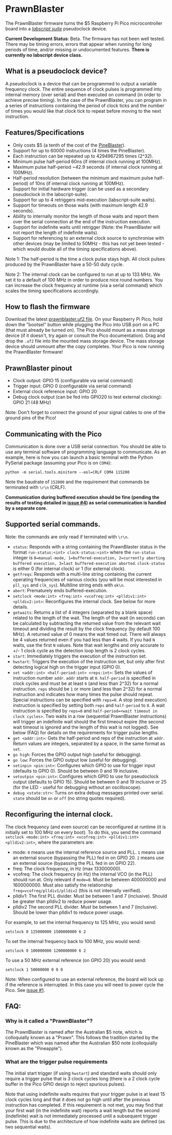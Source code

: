 # PrawnBlaster

The PrawnBlaster firmware turns the $5 Raspberry Pi Pico microcontroller board into a [_labscript suite_](https://github.com/labscript-suite) pseudoclock device.

**Current Development Status**: Beta. The firmware has not been well tested. There may be timing errors, errors that appear when running for long periods of time, and/or missing or undocumented features. **There is currently no labscript device class.**

## What is a pseudoclock device?
A pseudoclock is a device that can be programmed to output a variable frequency clock.
The entire sequence of clock pulses is programmed into internal memory (over serial) and then executed on command (in order to achieve precise timing).
In the case of the PrawnBlaster, you can program in a series of instructions containing the period of clock ticks and the number of times you would like that clock tick to repeat before moving to the next instruction.

## Features/Specifications

* Only costs $5 (a tenth of the cost of the [PineBlaster](https://github.com/labscript-suite/pineblaster)).
* Support for up to 60000 instructions (4 times the PineBlaster).
* Each instruction can be repeated up to 4294967295 times (2^32).
* Minimum pulse half-period 60ns (if internal clock running at 100MHz).
* Maximum pulse half-period ~42.9 seconds (if internal clock running at 100MHz).
* Half-period resolution (between the minimum and maximum pulse half-period) of 10ns (if internal clock running at 100MHz).
* Support for initial hardware trigger (can be used as a secondary pseudoclock in the labscript-suite).
* Support for up to 4 retriggers mid-execution (labscript-suite waits).
* Support for timeouts on those waits (with maximum length 42.9 seconds).
* Ability to internally monitor the length of those waits and report them over the serial connection at the end of the instruction execution.
* Support for indefinite waits until retrigger (Note: the PrawnBlaster will not report the length of indefinite waits).
* Support for referencing to an external clock source to synchronise with other devices (may be limited to 50MHz - this has not yet been tested - which would double all of the timing specifications above).

Note 1: The half-period is the time a clock pulse stays high. All clock pulses produced by the PrawnBlaster have a 50-50 duty cycle.

Note 2: The internal clock can be configured to run at up to 133 MHz. We set it to a default of 100 MHz in order to produce nice round numbers.
You can increase the clock frequency at runtime (via a serial command) which scales the timing specifications accordingly.

## How to flash the firmware
Download the latest [prawnblaster.uf2 file](https://github.com/labscript-suite/PrawnBlaster/blob/master/build/prawnblaster/prawnblaster.uf2).
On your Raspberry Pi Pico, hold down the "bootsel" button while plugging the Pico into USB port on a PC (that must already be turned on).
The Pico should mount as a mass storage device (if it doesn't, try again or consult the Pico documentation).
Drag and drop the `.uf2` file into the mounted mass storage device.
The mass storage device should unmount after the copy completes. Your Pico is now running the PrawnBlaster firmware!

## PrawnBlaster pinout

* Clock output: GPIO 15 (configurable via serial command)
* Trigger input: GPIO 0 (configurable via serial command)
* External clock reference input: GPIO 20
* Debug clock output (can be fed into GPIO20 to test external clocking): GPIO 21 (48 MHz)

Note: Don't forget to connect the ground of your signal cables to one of the ground pins of the Pico!

## Communicating with the Pico
Communication is done over a USB serial connection. 
You should be able to use any terminal software of programming language to communicate. 
As an example, here is how you can launch a basic terminal with the Python PySerial package (assuming your Pico is on `COM4`):

```
python -m serial.tools.miniterm --eol=CRLF COM4 115200
```

Note the baudrate of `152000` and the requirement that commands be terminated with `\r\n` (CRLF).

**Communication during buffered execution should be fine (pending the results of testing detailed in [issue #4](https://github.com/labscript-suite/PrawnBlaster/issues/4)) as serial communication is handled by a separate core.**

## Supported serial commands.
Note: the commands are only read if terminated with `\r\n`.

* `status`: Responds with a string containing the PrawnBlaster status in the format `run-status:<int> clock-status:<int>` where the `run-status` integer is `0=manual-mode, 1=buffered-execution, 2=currently aborting buffered execution, 3=last buffered-execution aborted`. `clock-status` is either 0 (for internal clock) or 1 (for external clock).
* `getfreqs`: Responds with a multi-line string containing the current operating frequencies of various clocks (you will be most interested in `pll_sys` and `clk_sys`). Multiline string ends with `ok\n`.
* `abort`: Prematurely ends buffered-execution.
* `setclock <mode:int> <freq:int> <vcofreq:int> <plldiv1:int> <plldiv2:int>`: Reconfigures the internal clock. See below for more details.
* `getwaits`: Returns a list of 4 integers (separated by a blank space) related to the length of the wait. The length of the wait (in seconds) can be calculated by subtracting the returned value from the relevant wait timeout and dividing the result by the clock frequency (by default 100 MHz). A returned value of 0 means the wait timed out. There will always be 4 values returned even if you had less than 4 waits. If you had `N` waits, use the first `N` values. Note that wait lengths and only accurate to +/- 1 clock cycle as the detection loop length is 2 clock cycles.
* `start`: Immediately triggers the execution of the instruction set.
* `hwstart`: Triggers the execution of the instruction set, but only after first detecting logical high on the trigger input (GPIO 0).
* `set <addr:int> <half-period:int> <reps:int>`: Sets the values of instruction number `addr`. `addr` starts at `0`. `half-period` is specified in clock cycles and must be at least `6` (and less than 2^32) for a normal instruction. `reps` should be `1` or more (and less than 2^32) for a normal instruction and indicates how many times the pulse should repeat. Special instructions can be specified with `reps=0`. A stop (end execution) instruction is specified by setting both `reps` and `half-period` to `0`. A wait instruction is specified by `reps=0` and `half-period=<wait timeout in clock cycles>`. Two waits in a row (sequential PrawnBlaster instructions) will trigger an indefinite wait should the first timeout expire (the second wait timeout is ignored and the length of this wait is not logged). See below (FAQ) for details on the requirements for trigger pulse lengths.
* `get <addr:int>`: Gets the half-period and reps of the instruction at `addr`. Return values are integers, separated by a space, in the same format as `set`.
* `go high`: Forces the GPIO output high (useful for debugging).
* `go low`: Forces the GPIO output low (useful for debugging).
* `setinpin <pin:int>`: Configures which GPIO to use for trigger input (defaults to GPIO 0). Should be between 0 and 19 inclusive.
* `setoutpin <pin:int>`: Configures which GPIO to use for pseudoclock output (defaults to GPIO 15). Should be between 0 and 19 inclusive or 25 (for the LED - useful for debugging without an oscilloscope).
* `debug <state:str>`: Turns on extra debug messages printed over serial. `state` should be `on` or `off` (no string quotes required).

## Reconfiguring the internal clock.
The clock frequency (and even source) can be reconfigured at runtime (it is initially set to 100 MHz on every boot).
To do this, you send the command `setclock <mode:int> <freq:int> <vcofreq:int> <plldiv1:int> <plldiv2:int>`, where the parameters are:

* mode: `0` means use the internal reference source and PLL. `1` means use an external source (bypassing the PLL) fed in on GPIO 20. `2` means use an external source (bypassing the PLL fed in on GPIO 22).
* freq: The clock frequency, in Hz (max 133000000).
* vcofreq: The clock frequency (in Hz) the internal VCO (in the PLL) should run at. Only relevant if `mode=0`. Must be between 400000000 and 1600000000. Must also satisfy the relationship `freq=vcofreq/plldiv1/plldiv2` (this is not internally verified).
* plldiv1: The first PLL divider. Must be between 1 and 7 (inclusive). Should be greater than plldiv2 to reduce power usage.
* plldiv2 The second PLL divider. Must be between 1 and 7 (inclusive). Should be lower than plldiv1 to reduce power usage.

For example, to set the internal frequency to 125 MHz, you would send:

```
setclock 0 125000000 1500000000 6 2
```

To set the internal frequency back to 100 MHz, you would send:

```
setclock 0 100000000 1200000000 6 2
```

To use a 50 MHz external reference (on GPIO 20) you would send:

```
setclock 1 50000000 0 0 0
```

Note: When configured to use an external reference, the board will lock up if the reference is interrupted. 
In this case you will need to power cycle the Pico. 
See [issue #1](https://github.com/labscript-suite/PrawnBlaster/issues/1).


## FAQ:

### Why is it called a "PrawnBlaster"?
The PrawnBlaster is named after the Australian $5 note, which is colloquially known as a "Prawn". 
This follows the tradition started by the PineBlaster which was named after the Australian $50 note (colloquially known as the "Pineapple").

### What are the trigger pulse requirements
The initial start trigger (if using `hwstart`) and standard waits should only require a trigger pulse that is 3 clock cycles long (there is a 2 clock cycle buffer in the Pico GPIO design to reject spurious pulses).

Note that using indefinite waits requires that your trigger pulse is at least 15 clock cycles long and that it does not go high until after the previous instruction has completed.
If this requirement is not met, you may find that your first wait (in the indefinite wait) reports a wait length but the second (indefinite) wait is not immediately processed until a subsequent trigger pulse. This is due to the architecture of how indefinite waits are defined (as two sequential waits).
